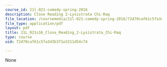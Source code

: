 ```yaml
---
course_id: 21l-021-comedy-spring-2016
description: Close Reading 2-Lysistrata Chi-Raq
file_location: /coursemedia/21l-021-comedy-spring-2016/72d70caf61c5fa3d3b371e3211d54c74_21L_021s16_Close_Reading_2-Lysistrata_Chi-Raq.pdf
file_type: application/pdf
layout: pdf
title: 21L_021s16_Close_Reading_2-Lysistrata_Chi-Raq
type: course
uid: 72d70caf61c5fa3d3b371e3211d54c74

---
```

None